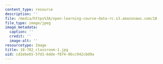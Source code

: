 ```yaml
---
content_type: resource
description: ''
file: /media/https%3A/open-learning-course-data-rc.s3.amazonaws.com/18-782-introduction-to-arithmetic-geometry-fall-2013/cd2ebe655fd16ddef87486cc942cbd9a_18-782_classroom-1.jpg
file_type: image/jpeg
image_metadata:
  caption: ''
  credit: ''
  image-alt: ''
resourcetype: Image
title: 18-782_classroom-1.jpg
uid: cd2ebe65-5fd1-6dde-f874-86cc942cbd9a
---
```


